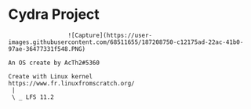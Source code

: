 
# Cydra Project
                     ![Capture](https://user-images.githubusercontent.com/68511655/187208750-c12175ad-22ac-41b0-97ae-36477331f548.PNG)

    An OS create by AcTh2#5360
    
    Create with Linux kernel
    https://www.fr.linuxfromscratch.org/
     |
     \ _ LFS 11.2
